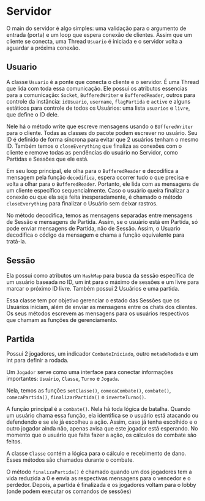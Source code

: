 # Servidor

O main do servidor é algo simples: uma validação para o argumento de entrada (porta) e um loop que espera conexão de clientes. Assim que um cliente se conecta, uma Thread `Usuario` é iniciada e o servidor volta a aguardar a próxima conexão.

## Usuario

A classe `Usuario` é a ponte que conecta o cliente e o servidor. É uma Thread que lida com toda essa comunicação. Ele possui os atributos essencias para a comunicação: `Socket`, `BufferedWriter` e `BufferedReader`, outros para controle da instância: `idUsuario`, `username`, `flagPartida` e `active` e alguns estáticos para controle de todos os Usuários: uma lista `usuarios` e `livre`, que define o ID dele.

Nele há o método write que escreve mensagens usando o `BUfferedWriter` para o cliente. Todas as classes do pacote podem escrever no usuário. Seu ID é definido de forma síncrona para evitar que 2 usuários tenham o mesmo ID. Também temos o `closeEverything` que finaliza as conexões com o cliente e remove todas as pendências do usuário no Servidor, como Partidas e Sessões que ele está.

Em seu loop principal, ele olha para o ``BufferedReader`` e decodifica a mensagem pela função `decodifica`, espera ocorrer tudo o que precisa e volta a olhar para o `BufferedReader`. Portanto, ele lida com as mensagens de um cliente específico sequencialmente. Caso o usuário queira finalizar a conexão ou que ela seja feita inesperadamente, é chamado o método `closeEverything` para finalizar o Usuário sem deixar rastros.

No método decodifica, temos as mensagens separadas entre mensagens de Sessão e mensagens de Partida. Assim, se o usuário está em Partida, só pode enviar mensagens de Partida, não de Sessão. Assim, o Usuario decodifica o código da mensagem e chama a função equivalente para tratá-la.

## Sessão

Ela possui como atributos um ``HashMap`` para busca da sessão específica de um usuário baseada no ID, um int para o máximo de sessões e um livre para marcar o próximo ID livre. Também possui 2 Usuários e uma partida.

Essa classe tem por objetivo gerenciar o estado das Sessões que os Usuários iniciam, além de enviar as mensagens entre os chats dos clientes. Os seus métodos escrevem as mensagens para os usuários respectivos que chamam as funções de gerenciamento.

## Partida

Possui 2 jogadores, um indicador `CombateIniciado`, outro `metadeRodada` e um int para definir a rodada.

Um `Jogador` serve como uma interface para conectar informações importantes: `Usuário`, `Classe`, `Turno` e `Jogada`.

Nela, temos as funções `setClasse()`, `comecaCombate()`, `combate()`, `comecaPartida()`, `finalizarPartida()` e `inverteTurno()`.

A função principal é a `combate()`. Nela há toda lógica de batalha. Quando um usuário chama essa função, ela identifica se o usuário está atacando ou defendendo e se ele já escolheu a ação. Assim, caso já tenha escolhido e o outro jogador ainda não, apenas avisa que este jogador está esperando. No momento que o usuário que falta fazer a ação, os cálculos do combate são feitos.

A classe `Classe` contém a lógica para o cálculo e recebimento de dano. Esses métodos são chamados durante o combate.

O método `finalizaPartida()` é chamado quando um dos jogadores tem a vida reduzida a 0 e envia as respectivas mensagens para o vencedor e o perdedor. Depois, a partida é finalizada e os jogadores voltam para o lobby (onde podem executar os comandos de sessões)